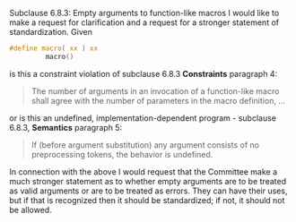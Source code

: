 Subclause 6.8.3: Empty arguments to function-like macros I would like to make a
request for clarification and a request for a stronger statement of
standardization. Given

```c
#define macro( xx ) xx
         macro()
```

is this a constraint violation of subclause 6.8.3 **Constraints** paragraph 4:

> The number of arguments in an invocation of a function-like macro shall agree
> with the number of parameters in the macro definition, ...

or is this an undefined, implementation-dependent program \- subclause 6.8.3,
**Semantics** paragraph 5:

> If (before argument substitution) any argument consists of no preprocessing
> tokens, the behavior is undefined.

In connection with the above I would request that the Committee make a much
stronger statement as to whether empty arguments are to be treated as valid
arguments or are to be treated as errors. They can have their uses, but if that
is recognized then it should be standardized; if not, it should not be allowed.

